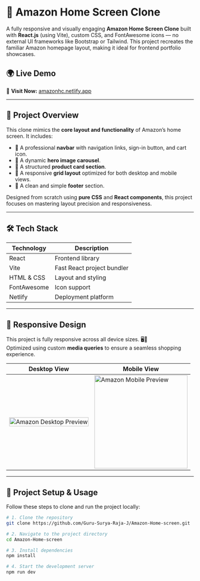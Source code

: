 # 🛒 Amazon Home Screen Clone

A fully responsive and visually engaging **Amazon Home Screen Clone** built with **React.js** (using Vite), custom CSS, and FontAwesome icons — no external UI frameworks like Bootstrap or Tailwind. This project recreates the familiar Amazon homepage layout, making it ideal for frontend portfolio showcases.

## 🌍 Live Demo

🔗 **Visit Now:** [amazonhc.netlify.app](http://amazonhc.netlify.app)

---

## 🚀 Project Overview

This clone mimics the **core layout and functionality** of Amazon’s home screen. It includes:

- 🔹 A professional **navbar** with navigation links, sign-in button, and cart icon.
- 🔹 A dynamic **hero image carousel**.
- 🔹 A structured **product card section**.
- 🔹 A responsive **grid layout** optimized for both desktop and mobile views.
- 🔹 A clean and simple **footer** section.
  
Designed from scratch using **pure CSS** and **React components**, this project focuses on mastering layout precision and responsiveness.

---

## 🛠️ Tech Stack

| Technology  | Description                    |
|-------------|--------------------------------|
| React       | Frontend library               |
| Vite        | Fast React project bundler     |
| HTML & CSS  | Layout and styling             |
| FontAwesome | Icon support                   |
| Netlify     | Deployment platform            |

---
## 📱 Responsive Design

This project is fully responsive across all device sizes. 🖥️📱  
Optimized using custom **media queries** to ensure a seamless shopping experience.

| Desktop View | Mobile View |
|--------------|-------------|
| <img src="https://github.com/user-attachments/assets/e10ef2a7-4708-4739-989f-219ec61eaba7" width="100%" alt="Amazon Desktop Preview" /> | <img src="https://github.com/user-attachments/assets/3f2bd243-bf8f-4d43-9cd9-0c7491bd2bd2" width="250" alt="Amazon Mobile Preview" /> |


---

## 📂 Project Setup & Usage

Follow these steps to clone and run the project locally:

```bash
# 1. Clone the repository
git clone https://github.com/Guru-Surya-Raja-J/Amazon-Home-screen.git

# 2. Navigate to the project directory
cd Amazon-Home-screen

# 3. Install dependencies
npm install

# 4. Start the development server
npm run dev
